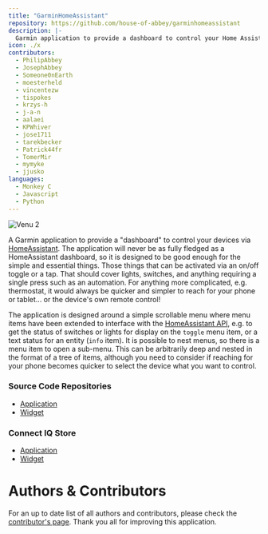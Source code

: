 ```yaml
---
title: "GarminHomeAssistant"
repository: https://github.com/house-of-abbey/garminhomeassistant
description: |-
  Garmin application to provide a dashboard to control your Home Assistant.
icon: ./x
contributors:
  - PhilipAbbey
  - JosephAbbey
  - Someone0nEarth
  - moesterheld
  - vincentezw
  - tispokes
  - krzys-h
  - j-a-n
  - aalaei
  - KPWhiver
  - jose1711
  - tarekbecker
  - Patrick44fr
  - TomerMir
  - mymyke
  - jjusko
languages:
  - Monkey C
  - Javascript
  - Python
---
```


![Venu 2](https://raw.githubusercontent.com/house-of-abbey/GarminHomeAssistant/main/images/Actual_Venu2_Theme.jpg)

A Garmin application to provide a "dashboard" to control your devices via [HomeAssistant](https://www.home-assistant.io/). The application will never be as fully fledged as a HomeAssistant dashboard, so it is designed to be good enough for the simple and essential things. Those things that can be activated via an on/off toggle or a tap. That should cover lights, switches, and anything requiring a single press such as an automation. For anything more complicated, e.g. thermostat, it would always be quicker and simpler to reach for your phone or tablet... or the device's own remote control!

The application is designed around a simple scrollable menu where menu items have been extended to interface with the [HomeAssistant API](https://developers.home-assistant.io/docs/api/rest/), e.g. to get the status of switches or lights for display on the `toggle` menu item, or a text status for an entity (`info` item). It is possible to nest menus, so there is a menu item to open a sub-menu. This can be arbitrarily deep and nested in the format of a tree of items, although you need to consider if reaching for your phone becomes quicker to select the device what you want to control.

### Source Code Repositories

* [Application](https://github.com/house-of-abbey/GarminHomeAssistant)
* [Widget](https://github.com/house-of-abbey/GarminHomeAssistantWidget)

### Connect IQ Store

* [Application](https://apps.garmin.com/en-US/apps/61c91d28-ec5e-438d-9f83-39e9f45b199d)
* [Widget](https://apps.garmin.com/en-US/apps/559f5174-177f-4f46-b170-f31c7e74dea3)

# Authors & Contributors

For an up to date list of all authors and contributors, please check the [contributor's page](https://github.com/house-of-abbey/GarminHomeAssistant/graphs/contributors). Thank you all for improving this application.
